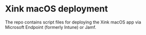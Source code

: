 # Xink macOS deployment
The repo contains script files for deploying the Xink macOS app via Microsoft Endpoint (formerly Intune) or Jamf.
